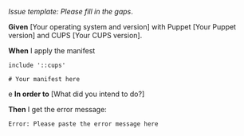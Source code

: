 _Issue template: Please fill in the gaps_.

**Given** [Your operating system and version] with Puppet [Your Puppet version] and CUPS [Your CUPS version].

**When** I apply the manifest

```puppet
include '::cups'

# Your manifest here
```
e
**In order to** [What did you intend to do?]

**Then** I get the error message:

```Shell
Error: Please paste the error message here
```
